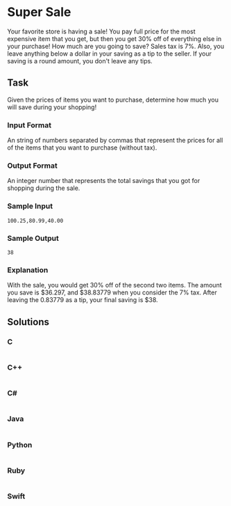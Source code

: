 # Super Sale
Your favorite store is having a sale! You pay full price for the most expensive item that you get, but then you get 30% off of everything else in your purchase! How much are you going to save? Sales tax is 7%. Also, you leave anything below a dollar in your saving as a tip to the seller. If your saving is a round amount, you don't leave any tips.
## Task
Given the prices of items you want to purchase, determine how much you will save during your shopping!
### Input Format
An string of numbers separated by commas that represent the prices for all of the items that you want to purchase (without tax).
### Output Format
An integer number that represents the total savings that you got for shopping during the sale.
### Sample Input
```
100.25,80.99,40.00
```
### Sample Output
```
38
```
### Explanation
With the sale, you would get 30% off of the second two items. The amount you save is $36.297, and $38.83779 when you consider the 7% tax. After leaving the 0.83779 as a tip, your final saving is $38.
## Solutions
### C
```c
```
### C++
```cpp
```
### C#
```cs
```
### Java
```java
```
### Python
```python
```
### Ruby
```ruby
```
### Swift
```swift
```